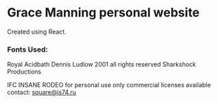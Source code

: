 # Grace Manning personal website

Created using React.

### Fonts Used:
Royal Acidbath
Dennis Ludlow 2001 all rights reserved
Sharkshock Productions

IFC INSANE RODEO
for personal use  only
commercial licenses available
contact: square@is74.ru

